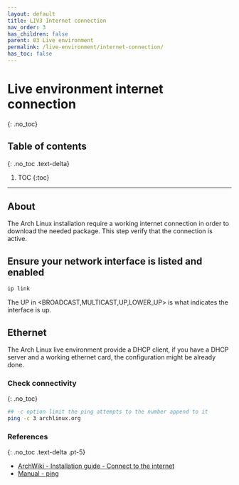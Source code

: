 ```yaml
---
layout: default
title: LIV3 Internet connection
nav_order: 3
has_children: false
parent: 03 Live environment
permalink: /live-environment/internet-connection/
has_toc: false
---
```


# Live environment internet connection
{: .no_toc}

## Table of contents
{: .no_toc .text-delta}

1. TOC
{:toc}

---

## About

The Arch Linux installation require a working internet connection in order to download the needed package.
This step verify that the connection is active.

## Ensure your network interface is listed and enabled

```bash
ip link
```

The UP in <BROADCAST,MULTICAST,UP,LOWER_UP> is what indicates the interface is up.

## Ethernet

The Arch Linux live environment provide a DHCP client, if you have a DHCP server and a working ethernet card, the configuration might be already done.

### Check connectivity
{: .no_toc}

```bash
## -c option limit the ping attempts to the number append to it
ping -c 3 archlinux.org
```

### References
{: .no_toc .text-delta .pt-5}

- [ArchWiki - Installation guide - Connect to the internet](https://wiki.archlinux.org/index.php/Installation_guide#Connect_to_the_internet)
- [Manual - ping](https://jlk.fjfi.cvut.cz/arch/manpages/man/core/iputils/ping.8.en)
